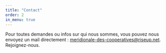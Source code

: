```yaml
---
title: "Contact"
order: 2
in_menu: true
---
```

Pour toutes demandes ou infos sur qui nous sommes, vous pouvez nous envoyez un mail directement : meridionale-des-cooperatives@riseup.net. 
Rejoignez-nous.
